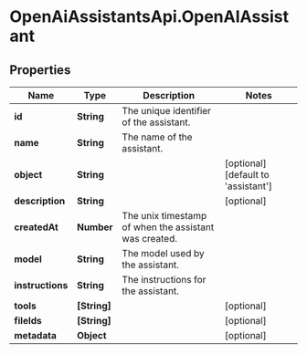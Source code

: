 # OpenAiAssistantsApi.OpenAIAssistant

## Properties

Name | Type | Description | Notes
------------ | ------------- | ------------- | -------------
**id** | **String** | The unique identifier of the assistant. | 
**name** | **String** | The name of the assistant. | 
**object** | **String** |  | [optional] [default to &#39;assistant&#39;]
**description** | **String** |  | [optional] 
**createdAt** | **Number** | The unix timestamp of when the assistant was created. | 
**model** | **String** | The model used by the assistant. | 
**instructions** | **String** | The instructions for the assistant. | 
**tools** | **[String]** |  | [optional] 
**fileIds** | **[String]** |  | [optional] 
**metadata** | **Object** |  | [optional] 


